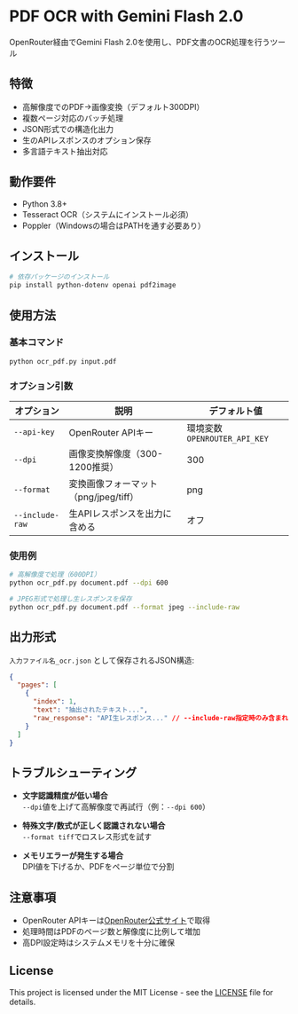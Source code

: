 # PDF OCR with Gemini Flash 2.0

OpenRouter経由でGemini Flash 2.0を使用し、PDF文書のOCR処理を行うツール

## 特徴
- 高解像度でのPDF→画像変換（デフォルト300DPI）
- 複数ページ対応のバッチ処理
- JSON形式での構造化出力
- 生のAPIレスポンスのオプション保存
- 多言語テキスト抽出対応

## 動作要件
- Python 3.8+
- Tesseract OCR（システムにインストール必須）
- Poppler（Windowsの場合はPATHを通す必要あり）

## インストール
```bash
# 依存パッケージのインストール
pip install python-dotenv openai pdf2image
```

## 使用方法
### 基本コマンド
```bash
python ocr_pdf.py input.pdf
```

### オプション引数
| オプション | 説明 | デフォルト値 |
|-----------|------|-------------|
| `--api-key` | OpenRouter APIキー | 環境変数`OPENROUTER_API_KEY` |
| `--dpi` | 画像変換解像度（300-1200推奨） | 300 |
| `--format` | 変換画像フォーマット（png/jpeg/tiff） | png |
| `--include-raw` | 生APIレスポンスを出力に含める | オフ |

### 使用例
```bash
# 高解像度で処理（600DPI）
python ocr_pdf.py document.pdf --dpi 600

# JPEG形式で処理し生レスポンスを保存
python ocr_pdf.py document.pdf --format jpeg --include-raw
```

## 出力形式
`入力ファイル名_ocr.json` として保存されるJSON構造:
```json
{
  "pages": [
    {
      "index": 1,
      "text": "抽出されたテキスト...",
      "raw_response": "API生レスポンス..." // --include-raw指定時のみ含まれる
    }
  ]
}
```

## トラブルシューティング
- **文字認識精度が低い場合**  
  `--dpi`値を上げて高解像度で再試行（例：`--dpi 600`）

- **特殊文字/数式が正しく認識されない場合**  
  `--format tiff`でロスレス形式を試す

- **メモリエラーが発生する場合**  
  DPI値を下げるか、PDFをページ単位で分割

## 注意事項
- OpenRouter APIキーは[OpenRouter公式サイト](https://openrouter.ai/)で取得
- 処理時間はPDFのページ数と解像度に比例して増加
- 高DPI設定時はシステムメモリを十分に確保

## License
This project is licensed under the MIT License - see the [LICENSE](LICENSE) file for details.
